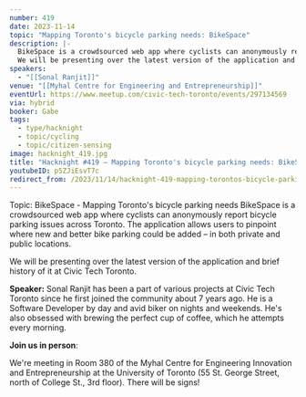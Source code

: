 ```yaml
---
number: 419
date: 2023-11-14
topic: "Mapping Toronto's bicycle parking needs: BikeSpace"
description: |-
  BikeSpace is a crowdsourced web app where cyclists can anonymously report bicycle parking issues across Toronto. The application allows users to pinpoint where new and better bike parking could be added – in both private and public locations.
  We will be presenting over the latest version of the application and brief history of it at Civic Tech Toronto.
speakers:
  - "[[Sonal Ranjit]]"
venue: "[[Myhal Centre for Engineering and Entrepreneurship]]"
eventUrl: https://www.meetup.com/civic-tech-toronto/events/297134569
via: hybrid
booker: Gabe
tags:
  - type/hacknight
  - topic/cycling
  - topic/citizen-sensing
image: hacknight_419.jpg
title: "Hacknight #419 – Mapping Toronto's bicycle parking needs: BikeSpace"
youtubeID: p5ZJiEsvT7c
redirect_from: /2023/11/14/hacknight-419-mapping-torontos-bicycle-parking-needs-bikespace-with-sonal-ranjit/
---
```

Topic: BikeSpace - Mapping Toronto's bicycle parking needs
BikeSpace is a crowdsourced web app where cyclists can anonymously report bicycle parking issues across Toronto. The application allows users to pinpoint where new and better bike parking could be added – in both private and public locations.

We will be presenting over the latest version of the application and brief history of it at Civic Tech Toronto.

**Speaker:**
Sonal Ranjit has been a part of various projects at Civic Tech Toronto since he first joined the community about 7 years ago. He is a Software Developer by day and avid biker on nights and weekends. He's also obsessed with brewing the perfect cup of coffee, which he attempts every morning.

**Join us in person**:

We're meeting in Room 380 of the Myhal Centre for Engineering Innovation and Entrepreneurship at the University of Toronto (55 St. George Street, north of College St., 3rd floor). There will be signs!

